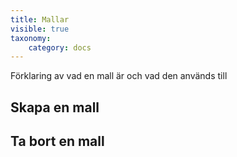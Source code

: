 ```yaml
---
title: Mallar
visible: true
taxonomy:
    category: docs
---
```


Förklaring av vad en mall är och vad den används till

## Skapa en mall

## Ta bort en mall